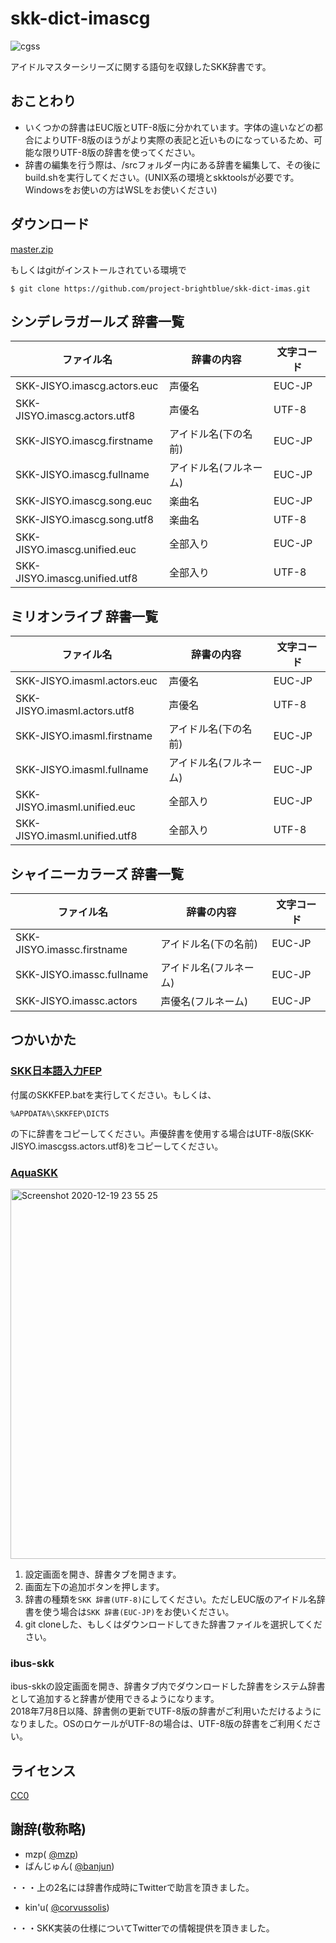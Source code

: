 # skk-dict-imascg

![cgss](https://user-images.githubusercontent.com/5173607/69078069-68471c00-0a7a-11ea-92aa-d363707e2a97.png)

アイドルマスターシリーズに関する語句を収録したSKK辞書です。

## おことわり

* いくつかの辞書はEUC版とUTF-8版に分かれています。字体の違いなどの都合によりUTF-8版のほうがより実際の表記と近いものになっているため、可能な限りUTF-8版の辞書を使ってください。
* 辞書の編集を行う際は、/srcフォルダー内にある辞書を編集して、その後にbuild.shを実行してください。(UNIX系の環境とskktoolsが必要です。Windowsをお使いの方はWSLをお使いください)

## ダウンロード

[master.zip](https://github.com/project-brightblue/skk-dict-imas/archive/master.zip)

もしくはgitがインストールされている環境で

```
$ git clone https://github.com/project-brightblue/skk-dict-imas.git
```

## シンデレラガールズ 辞書一覧

|ファイル名                   |辞書の内容             |文字コード|
|-----------------------------|-----------------------|----------|
|SKK-JISYO.imascg.actors.euc  |声優名                 |EUC-JP    |
|SKK-JISYO.imascg.actors.utf8 |声優名                 |UTF-8     |
|SKK-JISYO.imascg.firstname   |アイドル名(下の名前)   |EUC-JP    |
|SKK-JISYO.imascg.fullname    |アイドル名(フルネーム) |EUC-JP    |
|SKK-JISYO.imascg.song.euc    |楽曲名                 |EUC-JP    |
|SKK-JISYO.imascg.song.utf8   |楽曲名                 |UTF-8     |
|SKK-JISYO.imascg.unified.euc |全部入り               |EUC-JP    |
|SKK-JISYO.imascg.unified.utf8|全部入り               |UTF-8     |

## ミリオンライブ 辞書一覧

|ファイル名                   |辞書の内容             |文字コード|
|-----------------------------|-----------------------|----------|
|SKK-JISYO.imasml.actors.euc  |声優名                 |EUC-JP    |
|SKK-JISYO.imasml.actors.utf8 |声優名                 |UTF-8     |
|SKK-JISYO.imasml.firstname   |アイドル名(下の名前)   |EUC-JP    |
|SKK-JISYO.imasml.fullname    |アイドル名(フルネーム) |EUC-JP    |
|SKK-JISYO.imasml.unified.euc |全部入り               |EUC-JP    |
|SKK-JISYO.imasml.unified.utf8|全部入り               |UTF-8     |

## シャイニーカラーズ 辞書一覧

|ファイル名                 |辞書の内容             |文字コード|
|---------------------------|-----------------------|----------|
|SKK-JISYO.imassc.firstname |アイドル名(下の名前)   |EUC-JP    |
|SKK-JISYO.imassc.fullname  |アイドル名(フルネーム) |EUC-JP    |
|SKK-JISYO.imassc.actors    |声優名(フルネーム)     |EUC-JP    |

## つかいかた

### [SKK日本語入力FEP](http://coexe.web.fc2.com/programs.html)

付属のSKKFEP.batを実行してください。もしくは、

```
%APPDATA%\SKKFEP\DICTS
```
の下に辞書をコピーしてください。声優辞書を使用する場合はUTF-8版(SKK-JISYO.imascgss.actors.utf8)をコピーしてください。

### [AquaSKK](https://github.com/codefirst/aquaskk)

<img width="592" alt="Screenshot 2020-12-19 23 55 25" src="https://user-images.githubusercontent.com/5173607/102692329-885f8680-420a-11eb-90ce-7f541483c1a3.png">

1. 設定画面を開き、辞書タブを開きます。
2. 画面左下の追加ボタンを押します。
3. 辞書の種類を`SKK 辞書(UTF-8)`にしてください。ただしEUC版のアイドル名辞書を使う場合は`SKK 辞書(EUC-JP)`をお使いください。
4. git cloneした、もしくはダウンロードしてきた辞書ファイルを選択してください。

### ibus-skk

ibus-skkの設定画面を開き、辞書タブ内でダウンロードした辞書をシステム辞書として追加すると辞書が使用できるようになります。  
2018年7月8日以降、辞書側の更新でUTF-8版の辞書がご利用いただけるようになりました。OSのロケールがUTF-8の場合は、UTF-8版の辞書をご利用ください。

## ライセンス

[CC0](https://creativecommons.org/publicdomain/zero/1.0/deed)  

## 謝辞(敬称略)

* mzp( [@mzp](https://twitter.com/mzp))
* ばんじゅん( [@banjun](https://twitter.com/banjun))

・・・上の2名には辞書作成時にTwitterで助言を頂きました。

* kin'u( [@corvussolis](https://twitter.com/corvussolis))

・・・SKK実装の仕様についてTwitterでの情報提供を頂きました。
